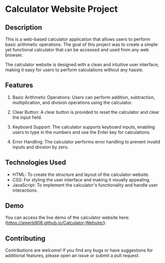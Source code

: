 # Calculator Website Project

## Description

This is a web-based calculator application that allows users to perform basic arithmetic operations. The goal of this project was to create a simple yet functional calculator that can be accessed and used from any web browser.

The calculator website is designed with a clean and intuitive user interface, making it easy for users to perform calculations without any hassle.

## Features

1. Basic Arithmetic Operations: Users can perform addition, subtraction, multiplication, and division operations using the calculator.

2. Clear Button: A clear button is provided to reset the calculator and clear the input field.

3. Keyboard Support: The calculator supports keyboard inputs, enabling users to type in the numbers and use the Enter key for calculations.

4. Error Handling: The calculator performs error handling to prevent invalid inputs and division by zero.

## Technologies Used

- HTML: To create the structure and layout of the calculator website.
- CSS: For styling the user interface and making it visually appealing.
- JavaScript: To implement the calculator's functionality and handle user interactions.

## Demo

You can access the live demo of the calculator website here: (https://amerb908.github.io/Calculator-Website/).

## Contributing

Contributions are welcome! If you find any bugs or have suggestions for additional features, please open an issue or submit a pull request.

